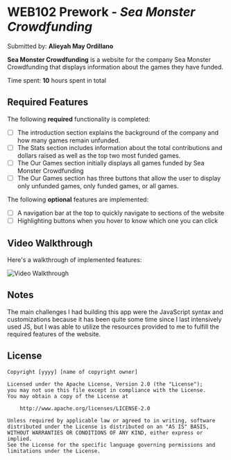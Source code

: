 # WEB102 Prework - *Sea Monster Crowdfunding*

Submitted by: **Alieyah May Ordillano**

**Sea Monster Crowdfunding** is a website for the company Sea Monster Crowdfunding that displays information about the games they have funded.

Time spent: **10** hours spent in total

## Required Features

The following **required** functionality is completed:

* [ ] The introduction section explains the background of the company and how many games remain unfunded.
* [ ] The Stats section includes information about the total contributions and dollars raised as well as the top two most funded games.
* [ ] The Our Games section initially displays all games funded by Sea Monster Crowdfunding
* [ ] The Our Games section has three buttons that allow the user to display only unfunded games, only funded games, or all games.

The following **optional** features are implemented:

* [ ] A navigation bar at the top to quickly navigate to sections of the website
* [ ] Highlighting buttons when you hover to know which one you can click

## Video Walkthrough

Here's a walkthrough of implemented features:

<img src='[https://imgur.com/a/E8qhv51](https://imgur.com/a/codepath-website-walkthrough-E8qhv51)' title='Video Walkthrough' width='' alt='Video Walkthrough' />

<!-- Replace this with whatever GIF tool you used! -->
<!-- GIF created with ...  -->
<!-- Recommended tools:
[Kap](https://getkap.co/) for macOS
[ScreenToGif](https://www.screentogif.com/) for Windows
[peek](https://github.com/phw/peek) for Linux. -->

## Notes
The main challenges I had building this app were the JavaScript syntax and customizations because it has been quite some time since I last intensively used JS, but I was able to utilize the resources provided to me to fulfill the required features of the website.

## License

    Copyright [yyyy] [name of copyright owner]

    Licensed under the Apache License, Version 2.0 (the "License");
    you may not use this file except in compliance with the License.
    You may obtain a copy of the License at

        http://www.apache.org/licenses/LICENSE-2.0

    Unless required by applicable law or agreed to in writing, software
    distributed under the License is distributed on an "AS IS" BASIS,
    WITHOUT WARRANTIES OR CONDITIONS OF ANY KIND, either express or implied.
    See the License for the specific language governing permissions and
    limitations under the License.
